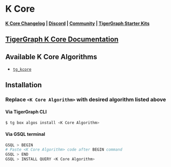 
# K Core

#### [K Core Changelog](https://github.com/tigergraph/gsql-graph-algorithms/blob/master/algorithms/Community/k_core/CHANGELOG.md) | [Discord](https://discord.gg/vFbmPyvJJN) | [Community](https://community.tigergraph.com) | [TigerGraph Starter Kits](https://github.com/zrougamed/TigerGraph-Starter-Kits-Parser)

## [TigerGraph K Core Documentation](https://docs.tigergraph.com/graph-ml/current/community-algorithms/k-core-decomposition)

## Available K Core Algorithms 

* [`tg_kcore`](https://github.com/tigergraph/gsql-graph-algorithms/blob/github_link_fix/algorithms/Community/k_core/tg_kcore.gsql)

## Installation 

### Replace `<K Core Algorithm>` with desired algorithm listed above 

#### Via TigerGraph CLI

```bash
$ tg box algos install <K Core Algorithm>
```

#### Via GSQL terminal

```bash
GSQL > BEGIN
# Paste <K Core Algorithm> code after BEGIN command
GSQL > END 
GSQL > INSTALL QUERY <K Core Algorithm>
```
